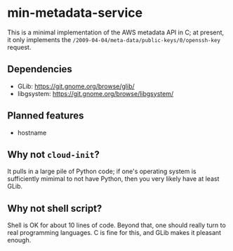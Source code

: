 min-metadata-service
====================

This is a minimal implementation of the AWS metadata API in C; at
present, it only implements the
`/2009-04-04/meta-data/public-keys/0/openssh-key` request.

Dependencies
------------

 * GLib: https://git.gnome.org/browse/glib/
 * libgsystem: https://git.gnome.org/browse/libgsystem/

Planned features
----------------

 * hostname

Why not `cloud-init`?
---------------------

It pulls in a large pile of Python code; if one's operating system is
sufficiently mimimal to not have Python, then you very likely have at
least GLib.

Why not shell script?
---------------------

Shell is OK for about 10 lines of code.  Beyond that, one should
really turn to real programming languages.  C is fine for this, and
GLib makes it pleasant enough.
